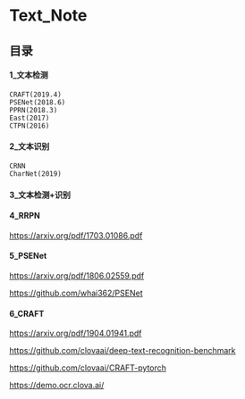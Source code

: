 # Text_Note

## 目录

#### 1_文本检测

```
CRAFT(2019.4)
PSENet(2018.6)
PPRN(2018.3)
East(2017)
CTPN(2016)
```

#### 2_文本识别

```
CRNN
CharNet(2019)
```

#### 3_文本检测+识别

#### 4_RRPN

https://arxiv.org/pdf/1703.01086.pdf

#### 5_PSENet

https://arxiv.org/pdf/1806.02559.pdf

https://github.com/whai362/PSENet

#### 6_CRAFT

https://arxiv.org/pdf/1904.01941.pdf

https://github.com/clovaai/deep-text-recognition-benchmark

https://github.com/clovaai/CRAFT-pytorch

https://demo.ocr.clova.ai/






